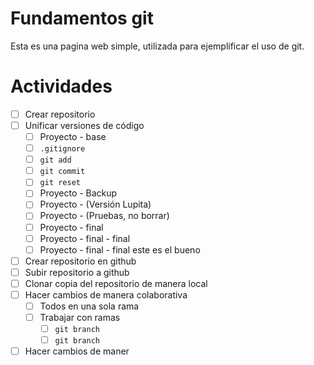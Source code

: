 # Fundamentos git

Esta es una pagina web simple, utilizada para ejemplificar el uso de git.

# Actividades

- [ ] Crear repositorio
- [ ] Unificar versiones de código
    - [ ] Proyecto - base
    - [ ] ```.gitignore```
    - [ ] ```git add```
    - [ ] ```git commit```
    - [ ] ```git reset```
    - [ ] Proyecto - Backup
    - [ ] Proyecto - (Versión Lupita)
    - [ ] Proyecto - (Pruebas, no borrar)
    - [ ] Proyecto - final
    - [ ] Proyecto - final - final
    - [ ] Proyecto - final - final este es el bueno
- [ ] Crear repositorio en github
- [ ] Subir repositorio a github
- [ ] Clonar copia del repositorio de manera local
- [ ] Hacer cambios de manera colaborativa
    - [ ] Todos en una sola rama
    - [ ] Trabajar con ramas
        - [ ] ```git branch``` 
        - [ ] ```git branch``` 
        
- [ ] Hacer cambios de maner